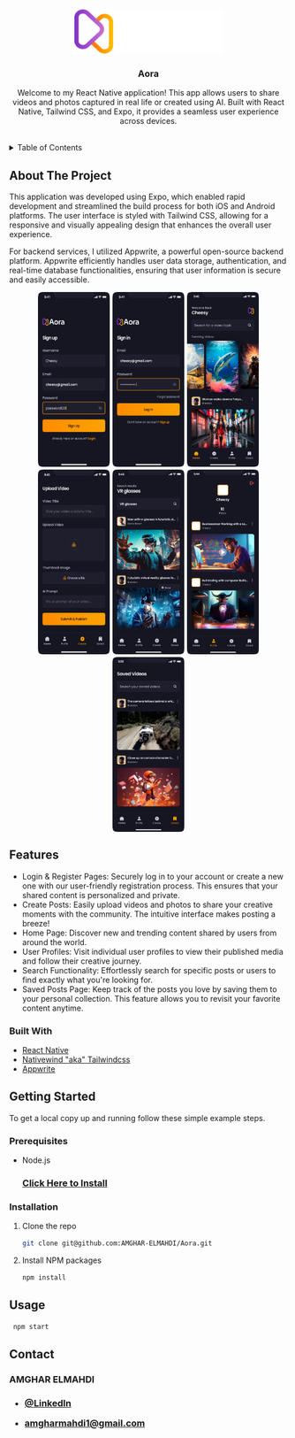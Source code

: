 <a name="readme-top"></a>

<br />
<div align="center">
  <a href="https://github.com/AMGHAR-ELMAHDI/Aora">
    <img src="./assets/images/logo.png" alt="Logo" height="80">
  </a>

<h3 align="center">Aora</h3>

  <p align="center">
  Welcome to my React Native application! This app allows users to share videos and photos captured in real life or created using AI. Built with React Native, Tailwind CSS, and Expo, it provides a seamless user experience across devices.
    <br />  
    <br />

  </p>
</div>

<details>
  <summary>Table of Contents</summary>
  <ol>
    <li>
      <a href="#about-the-project">About The Project</a>
      <ul>
        <li><a href="#built-with">Built With</a></li>
        <li><a href="#features">Features</a></li>
      </ul>
    </li>
    <li>
      <a href="#getting-started">Getting Started</a>
      <ul>
        <li><a href="#prerequisites">Prerequisites</a></li>
        <li><a href="#installation">Installation</a></li>
      </ul>
    </li>
    <li><a href="#usage">Usage</a></li>
  </ol>
</details>

## About The Project

<p>This application was developed using Expo, which enabled rapid development and streamlined the build process for both iOS and Android platforms. The user interface is styled with Tailwind CSS, allowing for a responsive and visually appealing design that enhances the overall user experience.

For backend services, I utilized Appwrite, a powerful open-source backend platform. Appwrite efficiently handles user data storage, authentication, and real-time database functionalities, ensuring that user information is secure and easily accessible.</p>

<div style="display: flex; justify-content: center; flex-wrap: wrap; gap: 5px;">
    <img src="./Images/Signup.png" width="130" />
    <img src="./Images/Login.png" width="130" />
    <img src="./Images/Home.png" width="130" />
    <img src="./Images/Create.png" width="130" />
    <img src="./Images/Search.png" width="130" />
    <img src="./Images/Profile.png" width="130" />
    <img src="./Images/Saved.png" width="130" />
</div>

## Features

- Login & Register Pages: Securely log in to your account or create a new one with our user-friendly registration process. This ensures that your shared content is personalized and private.
- Create Posts: Easily upload videos and photos to share your creative moments with the community. The intuitive interface makes posting a breeze!
- Home Page: Discover new and trending content shared by users from around the world.
- User Profiles: Visit individual user profiles to view their published media and follow their creative journey.
- Search Functionality: Effortlessly search for specific posts or users to find exactly what you're looking for.
- Saved Posts Page: Keep track of the posts you love by saving them to your personal collection. This feature allows you to revisit your favorite content anytime.

### Built With

- <a href="https://reactnative.dev">React Native</a>
- <a href="https://tailwindcss.com">Nativewind "aka" Tailwindcss</a>
- <a href="https://appwrite.io">Appwrite</a>

## Getting Started

To get a local copy up and running follow these simple example steps.

### Prerequisites

- Node.js
  <h3><a href="https://nodejs.org/en/download/package-manager">Click Here to Install</a></h3>

### Installation

1. Clone the repo
   ```sh
   git clone git@github.com:AMGHAR-ELMAHDI/Aora.git
   ```
2. Install NPM packages
   ```sh
   npm install
   ```

## Usage

```sh
 npm start
```


## Contact

<h3 >
AMGHAR ELMAHDI
<h3>

- [@LinkedIn](https://www.linkedin.com/in/elmahdi-amghar-148124177/)

- amgharmahdi1@gmail.com
